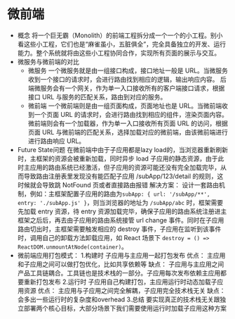 # 微前端
+ 概念
将一个巨无霸（Monolith）的前端工程拆分成一个一个的小工程。别小看这些小工程，它们也是“麻雀虽小，五脏俱全”，完全具备独立的开发、运行能力。整个系统就将由这些小工程协同合作，实现所有页面的展示与交互。
+ 微服务与微前端的对比
  + 微服务
  一个微服务就是由一组接口构成，接口地址一般是 URL。当微服务收到一个接口的请求时，会进行路由找到相应的逻辑，输出响应内容。
  后端微服务会有一个网关，作为单一入口接收所有的客户端接口请求，根据接口 URL 与服务的匹配关系，路由到对应的服务。
  + 微前端
  一个微前端则是由一组页面构成，页面地址也是 URL。当微前端收到一个页面 URL 的请求时，会进行路由找到相应的组件，渲染页面内容。
  微前端则会有一个加载器，作为单一入口接收所有页面 URL 的访问，根据页面 URL 与微前端的匹配关系，选择加载对应的微前端，由该微前端进行进行路由响应 URL。
+ Future State问题
在微前端中由于子应用都是lazy load的，当浏览器重新刷新时，主框架的资源会被重新加载，同时异步 load 子应用的静态资源，由于此时主应用的路由系统已经激活，但子应用的资源可能还没有完全加载完毕，从而导致路由注册表里发现没有能匹配子应用 /subApp/123/detail 的规则，这时候就会导致跳 NotFound 页或者直接路由报错
解决方案：
设计一套路由机制，例如：主框架配置子应用的路由为`subApp: { url: '/subApp/**', entry: './subApp.js' }`，则当浏览器的地址为 `/subApp/abc` 时，框架需要先加载 entry 资源，待 entry 资源加载完毕，确保子应用的路由系统注册进主框架之后后，再去由子应用的路由系统接管 url change 事件。同时在子应用路由切出时，主框架需要触发相应的 destroy 事件，子应用在监听到该事件时，调用自己的卸载方法卸载应用，如 React 场景下 `destroy = () => ReactDOM.unmountAtNode(container)`。
+ 微前端应用打包模式：
1.构建时
子应用与主应用一起打包发布
优点：
主应用和子应用之间可以做打包优化，比如共享依赖等
缺点：
子应用与主应用之间产品工具链耦合。工具链也是技术栈的一部分。子应用每次发布依赖主应用都要重新打包发布
2.运行时
子应用自己构建打包，主应用运行时动态加载子应用资源
优点：
主应用与子应用之间完全解耦，子应用完全技术栈无关
缺点：
会多出一些运行时的复杂度和overhead
3.总结
要实现真正的技术栈无关跟独立部署两个核心目标，大部分场景下我们需要使用运行时加载子应用这种方案
